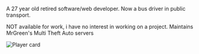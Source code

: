 A 27 year old retired software/web developer. Now a bus driver in public transport. 

NOT available for work, i have no interest in working on a project.
Maintains MrGreen's Multi Theft Auto servers


![Player card](https://github.com/user-attachments/assets/75943878-255e-457e-b458-fdf762d83679)
